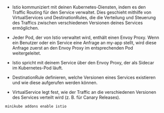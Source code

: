 - Istio kommuniziert mit deinen Kubernetes-Diensten, indem es den Traffic Routing für den Service verwaltet. Dies geschieht mithilfe von VirtualServices und DestinationRules, die die Verteilung und Steuerung des Traffics zwischen verschiedenen Versionen deines Services ermöglichen.

- Jeder Pod, der von Istio verwaltet wird, enthält einen Envoy Proxy. Wenn ein Benutzer oder ein Service eine Anfrage an my-app stellt, wird diese Anfrage zuerst an den Envoy Proxy im entsprechenden Pod weitergeleitet.

- Istio spricht mit deinem Service über den Envoy Proxy, der als Sidecar im Kubernetes-Pod läuft.

- DestinationRule definieren, welche Versionen eines Services existieren und wie diese aufgerufen werden können.

- VirtualService legt fest, wie der Traffic an die verschiedenen Versionen des Services verteilt wird (z. B. für Canary Releases).

```
minikube addons enable istio
```
